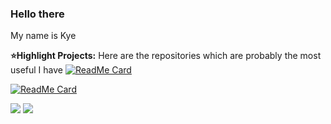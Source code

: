 ### Hello there 
My name is Kye

**⭐Highlight Projects:**
Here are the repositories which are probably the most useful I have
[![ReadMe Card](https://github-readme-stats.vercel.app/api/pin/?username=kyeondiscord&repo=discord-webhook-tutorial-embed)](https://github.com/kyeondiscord/discord-webhook-tutorial-embed)

[![ReadMe Card](https://github-readme-stats.vercel.app/api/pin/?username=kyeondiscord&repo=ip-grabber-creator)](https://github.com/kyeondiscord/ip-grabber-creator)



![](https://github-readme-stats.vercel.app/api?username=kyeondiscord&show_icons=true&include_all_commits=true&theme=dark)
![](https://github-readme-stats.vercel.app/api/top-langs/?username=kyeondiscord&layout=default&theme=dark)
